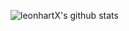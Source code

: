 ![leonhartX's github stats](https://github-readme-stats.vercel.app/api?username=leonhartX&show_icons=true&theme=radical)
